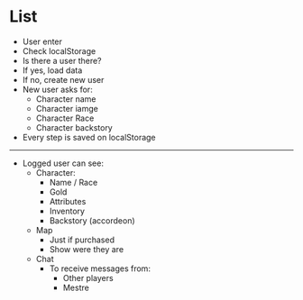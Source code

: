 # List

- User enter
- Check localStorage
- Is there a user there?
- If yes, load data
- If no, create new user
- New user asks for:
  - Character name
  - Character iamge
  - Character Race
  - Character backstory
- Every step is saved on localStorage
---
- Logged user can see:
  - Character:
    - Name / Race
    - Gold
    - Attributes
    - Inventory
    - Backstory (accordeon)
  - Map
    - Just if purchased
    - Show were they are
  - Chat
    - To receive messages from: 
      - Other players
      - Mestre